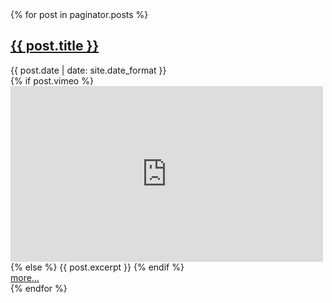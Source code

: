 <section class="posts">
	{% for post in paginator.posts %}
	<article class="post">
		<h2 class="title">
			<a href="{{ post.url }}">{{ post.title }}</a>
		</h2>
		<div class="date">{{ post.date | date: site.date_format }}</div>
		<div class="summary">
			{% if post.vimeo %}
			<div class="video-container">
				<iframe src="https://player.vimeo.com/video/{{ post.vimeo }}" frameborder="0" width="500" height="281" webkitAllowFullScreen mozallowfullscreen allowFullScreen></iframe>
			</div>
			{% else %}
				{{ post.excerpt }}
			{% endif %}
		</div>
		<a class="continue-reading-link" href="{{ post.url | absolute_url }}">more…</a>
	</article>
	{% endfor %}
</section>
